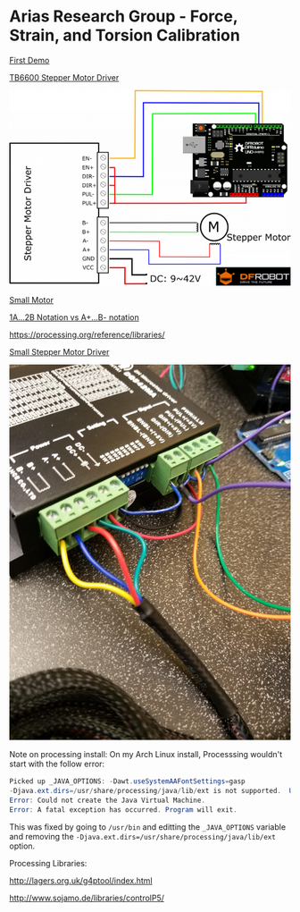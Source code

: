 # Arias Research Group - Force, Strain, and Torsion Calibration

[First Demo](https://photos.app.goo.gl/k4PucZ8dLAiMEf3GA)

[TB6600 Stepper Motor Driver](https://www.dfrobot.com/wiki/index.php/TB6600_Stepper_Motor_Driver_SKU:_DRI0043)

![tb6600](img/tb6600.png)

[Small Motor](https://www.pololu.com/file/0J714/SY42STH38-1684A.pdf)

[1A...2B Notation vs A+...B- notation](https://groups.google.com/forum/#!topic/ultimaker/zdIKGwMXf28)

https://processing.org/reference/libraries/

[Small Stepper Motor Driver](https://www.pololu.com/category/229/mp6500-stepper-motor-driver-carriers)

![wires](img/wires.jpg)

Note on processing install: On my Arch Linux install, Processsing wouldn't start with the follow error:
```java
Picked up _JAVA_OPTIONS: -Dawt.useSystemAAFontSettings=gasp
-Djava.ext.dirs=/usr/share/processing/java/lib/ext is not supported.  Use -classpath instead.
Error: Could not create the Java Virtual Machine.
Error: A fatal exception has occurred. Program will exit.
```

This was fixed by going to `/usr/bin` and editting the `_JAVA_OPTIONS` variable and removing the `-Djava.ext.dirs=/usr/share/processing/java/lib/ext` option.

Processing Libraries:

http://lagers.org.uk/g4ptool/index.html

http://www.sojamo.de/libraries/controlP5/
